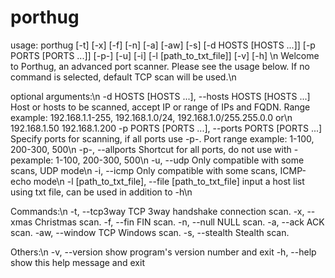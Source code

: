 # porthug
usage: porthug [-t] [-x] [-f] [-n] [-a] [-aw] [-s] [-d HOSTS [HOSTS ...]]
               [-p PORTS [PORTS ...]] [-p-] [-u] [-i] [-l [path_to_txt_file]]
               [-v] [-h]
\n
Welcome to Porthug, an advanced port scanner. Please see the usage below. If
no command is selected, default TCP scan will be used.\n

optional arguments:\n
  -d HOSTS [HOSTS ...], --hosts HOSTS [HOSTS ...]
                        Host or hosts to be scanned, accept IP or range of IPs
                        and FQDN. Range example: 192.168.1.1-255,
                        192.168.1.0/24, 192.168.1.0/255.255.0.0 or\n
                        192.168.1.50 192.168.1.200
  -p PORTS [PORTS ...], --ports PORTS [PORTS ...]
                        Specify ports for scanning, if all ports use -p-. Port
                        range example: 1-100, 200-300, 500\n
  -p-, --allports       Shortcut for all ports, do not use with -pexample:
                        1-100, 200-300, 500\n
  -u, --udp             Only compatible with some scans, UDP mode\n
  -i, --icmp            Only compatible with some scans, ICMP-echo mode\n
  -l [path_to_txt_file], --file [path_to_txt_file]
                        input a host list using txt file, can be used in
                        addition to -h\n

Commands:\n
  -t, --tcp3way         TCP 3way handshake connection scan.
  -x, --xmas            Christmas scan.
  -f, --fin             FIN scan.
  -n, --null            NULL scan.
  -a, --ack             ACK scan.
  -aw, --window         TCP Windows scan.
  -s, --stealth         Stealth scan.

Others:\n
  -v, --version         show program's version number and exit
  -h, --help            show this help message and exit

